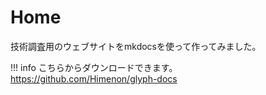 # Home

技術調査用のウェブサイトをmkdocsを使って作ってみました。

!!! info
    こちらからダウンロードできます。
    <https://github.com/Himenon/glyph-docs>